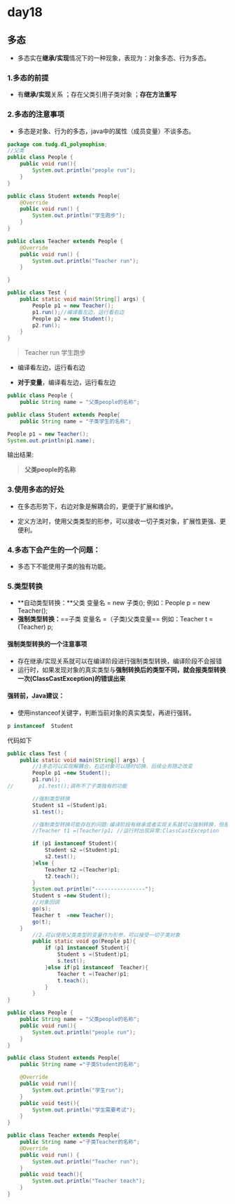 # day18

## 多态

* 多态实在**继承/实现**情况下的一种现象，表现为：对象多态、行为多态。

### 1.多态的前提

* 有**继承/实现**关系 ；存在父类引用子类对象 ；**存在方法重写**

### 2.多态的注意事项

* 多态是对象、行为的多态，java中的属性（成员变量）不谈多态。

```java
package com.tudg.d1_polymophism;
//父类
public class People {
    public void run(){
        System.out.println("people run");
    }
}
```

```java
public class Student extends People{
    @Override
    public void run() {
        System.out.println("学生跑步");
    }
}
```

```java
public class Teacher extends People {
    @Override
    public void run() {
        System.out.println("Teacher run");
    }

}
```

```java
public class Test {
    public static void main(String[] args) {
        People p1 = new Teacher();
        p1.run();//编译看左边，运行看右边
        People p2 = new Student();
        p2.run();
    }
}
```

> Teacher run
> 学生跑步

* 编译看左边，运行看右边

* **对于变量**，编译看左边，运行看左边

```java
public class People {
    public String name = "父类people的名称";
```

```java
public class Student extends People{
    public String name = "子类学生的名称";
```

```java
People p1 = new Teacher();
System.out.println(p1.name);
```

输出结果:

> **父类people的名称**

### 3.使用多态的好处

* 在多态形势下，右边对象是解耦合的，更便于扩展和维护。

* 定义方法时，使用父类类型的形参，可以接收一切子类对象，扩展性更强、更便利。


### 4.多态下会产生的一个问题：

* 多态下不能使用子类的独有功能。

### 5.类型转换

* **自动类型转换：**父类 变量名 = new 子类();                  例如：People p = new Teacher();
* **强制类型转换：**==子类 变量名 =（子类)父类变量==       例如：Teacher  t =(Teacher) p;

#### 强制类型转换的一个注意事项

* 存在继承/实现关系就可以在编译阶段进行强制类型转换，编译阶段不会报错
* 运行时，如果发现对象的真实类型与**强制转换后的类型不同，就会报类型转换一次(ClassCastException)的错误出来**

#### 强转前，Java建议：

* 使用instanceof关键字，判断当前对象的真实类型，再进行强转。

```java
p instanceof  Student
```

代码如下

```java
public class Test {
    public static void main(String[] args) {
        //1多态可以实现解耦合，右边对象可以随时切换，后续业务随之改变
        People p1 =new Student();
        p1.run();
//        p1.test();调布不了子类独有的功能

        //强制类型转换
        Student s1 =(Student)p1;
        s1.test();

        //强制类型转换可能存在的问题:编译阶段有继承或者实现关系就可以强制转换，但是运行时可能出现类型转换异常
        //Teacher t1 =(Teacher)p1; //运行时出现异常:ClassCastException

        if (p1 instanceof Student){
            Student s2 =(Student)p1;
            s2.test();
        }else {
            Teacher t2 =(Teacher)p1;
            t2.teach();
        }
        System.out.println("----------------");
        Student s =new Student();
        //对象回调
        go(s);
        Teacher t  =new Teacher();
        go(t);
    }
        //2.可以使用父类类型的变量作为形参，可以接受一切子类对象
        public static void go(People p1){
            if (p1 instanceof Student){
                Student s =(Student)p1;
                s.test();
            }else if(p1 instanceof  Teacher){
                Teacher t =(Teacher)p1;
                t.teach();
            }
        }
}
```

```java
public class People {
    public String name = "父类people的名称";
    public void run(){
        System.out.println("people run");
    }
}
```

```java
public class Student extends People{
    public String name ="子类Student的名称";

    @Override
    public void run(){
        System.out.println("学生run");
    }
    public void test(){
        System.out.println("学生需要考试");
    }
}
```

```java
public class Teacher extends People{
    public String name ="子类Teacher的名称";
    @Override
    public void run() {
        System.out.println("Teacher run");
    }
    public void teach(){
        System.out.println("Teacher teach");
    }
}
```
